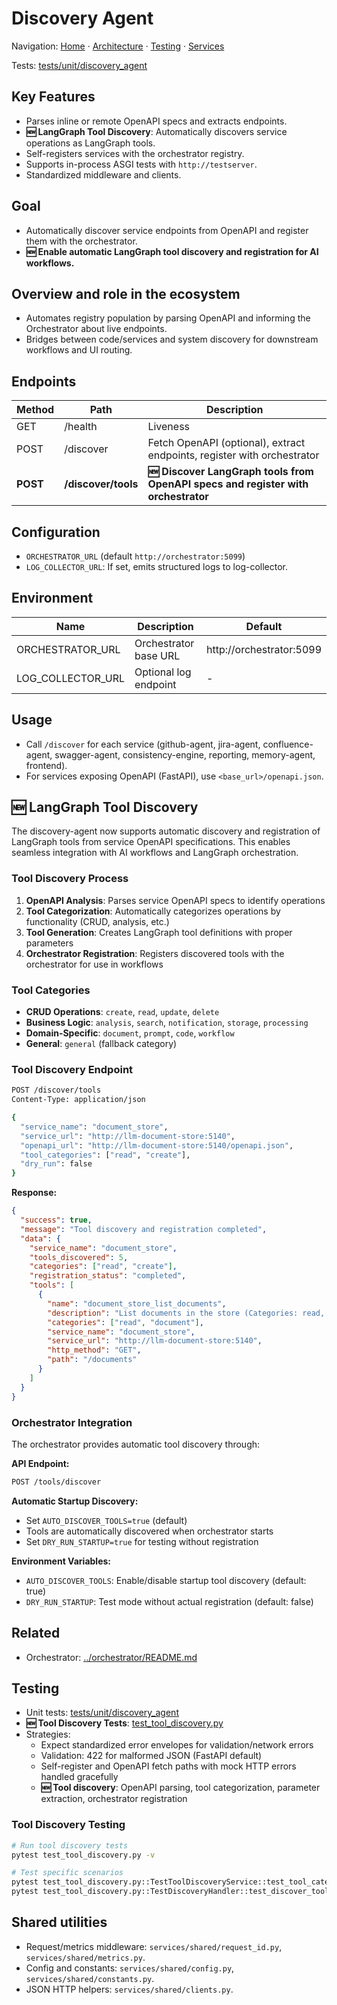 # Discovery Agent

Navigation: [Home](../../README.md) · [Architecture](../../docs/architecture/) · [Testing](../../docs/guides/TESTING_GUIDE.md) · [Services](../README_SERVICES.md)

Tests: [tests/unit/discovery_agent](../../tests/unit/discovery_agent)

## Key Features
- Parses inline or remote OpenAPI specs and extracts endpoints.
- **🆕 LangGraph Tool Discovery**: Automatically discovers service operations as LangGraph tools.
- Self-registers services with the orchestrator registry.
- Supports in-process ASGI tests with `http://testserver`.
- Standardized middleware and clients.

## Goal
- Automatically discover service endpoints from OpenAPI and register them with the orchestrator.
- **🆕 Enable automatic LangGraph tool discovery and registration for AI workflows.**

## Overview and role in the ecosystem
- Automates registry population by parsing OpenAPI and informing the Orchestrator about live endpoints.
- Bridges between code/services and system discovery for downstream workflows and UI routing.

## Endpoints
| Method | Path          | Description |
|--------|---------------|-------------|
| GET    | /health       | Liveness |
| POST   | /discover     | Fetch OpenAPI (optional), extract endpoints, register with orchestrator |
| **POST** | **/discover/tools** | **🆕 Discover LangGraph tools from OpenAPI specs and register with orchestrator** |

## Configuration
- `ORCHESTRATOR_URL` (default `http://orchestrator:5099`)
- `LOG_COLLECTOR_URL`: If set, emits structured logs to log-collector.

## Environment
| Name | Description | Default |
|------|-------------|---------|
| ORCHESTRATOR_URL | Orchestrator base URL | http://orchestrator:5099 |
| LOG_COLLECTOR_URL | Optional log endpoint | - |

## Usage
- Call `/discover` for each service (github-agent, jira-agent, confluence-agent, swagger-agent, consistency-engine, reporting, memory-agent, frontend).
- For services exposing OpenAPI (FastAPI), use `<base_url>/openapi.json`.

## 🆕 LangGraph Tool Discovery

The discovery-agent now supports automatic discovery and registration of LangGraph tools from service OpenAPI specifications. This enables seamless integration with AI workflows and LangGraph orchestration.

### Tool Discovery Process
1. **OpenAPI Analysis**: Parses service OpenAPI specs to identify operations
2. **Tool Categorization**: Automatically categorizes operations by functionality (CRUD, analysis, etc.)
3. **Tool Generation**: Creates LangGraph tool definitions with proper parameters
4. **Orchestrator Registration**: Registers discovered tools with the orchestrator for use in workflows

### Tool Categories
- **CRUD Operations**: `create`, `read`, `update`, `delete`
- **Business Logic**: `analysis`, `search`, `notification`, `storage`, `processing`
- **Domain-Specific**: `document`, `prompt`, `code`, `workflow`
- **General**: `general` (fallback category)

### Tool Discovery Endpoint

```bash
POST /discover/tools
Content-Type: application/json

{
  "service_name": "document_store",
  "service_url": "http://llm-document-store:5140",
  "openapi_url": "http://llm-document-store:5140/openapi.json",
  "tool_categories": ["read", "create"],
  "dry_run": false
}
```

**Response:**
```json
{
  "success": true,
  "message": "Tool discovery and registration completed",
  "data": {
    "service_name": "document_store",
    "tools_discovered": 5,
    "categories": ["read", "create"],
    "registration_status": "completed",
    "tools": [
      {
        "name": "document_store_list_documents",
        "description": "List documents in the store (Categories: read, document)",
        "categories": ["read", "document"],
        "service_name": "document_store",
        "service_url": "http://llm-document-store:5140",
        "http_method": "GET",
        "path": "/documents"
      }
    ]
  }
}
```

### Orchestrator Integration

The orchestrator provides automatic tool discovery through:

**API Endpoint:**
```bash
POST /tools/discover
```

**Automatic Startup Discovery:**
- Set `AUTO_DISCOVER_TOOLS=true` (default)
- Tools are automatically discovered when orchestrator starts
- Set `DRY_RUN_STARTUP=true` for testing without registration

**Environment Variables:**
- `AUTO_DISCOVER_TOOLS`: Enable/disable startup tool discovery (default: true)
- `DRY_RUN_STARTUP`: Test mode without actual registration (default: false)

## Related
- Orchestrator: [../orchestrator/README.md](../orchestrator/README.md)

## Testing
- Unit tests: [tests/unit/discovery_agent](../../tests/unit/discovery_agent)
- **🆕 Tool Discovery Tests**: [test_tool_discovery.py](./test_tool_discovery.py)
- Strategies:
  - Expect standardized error envelopes for validation/network errors
  - Validation: 422 for malformed JSON (FastAPI default)
  - Self-register and OpenAPI fetch paths with mock HTTP errors handled gracefully
  - **🆕 Tool discovery**: OpenAPI parsing, tool categorization, parameter extraction, orchestrator registration

### Tool Discovery Testing
```bash
# Run tool discovery tests
pytest test_tool_discovery.py -v

# Test specific scenarios
pytest test_tool_discovery.py::TestToolDiscoveryService::test_tool_categorization -v
pytest test_tool_discovery.py::TestDiscoveryHandler::test_discover_tools_dry_run -v
```

## Shared utilities
- Request/metrics middleware: `services/shared/request_id.py`, `services/shared/metrics.py`.
- Config and constants: `services/shared/config.py`, `services/shared/constants.py`.
- JSON HTTP helpers: `services/shared/clients.py`.
